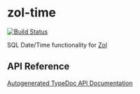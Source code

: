 # zol-time

[![Build Status](https://travis-ci.org/MedFlyt/zol.svg?branch=master)](https://travis-ci.org/MedFlyt/zol)

SQL Date/Time functionality for [Zol](https://github.com/MedFlyt/zol)

## API Reference

[Autogenerated TypeDoc API Documentation](https://medflyt.github.io/zol/docs/zol-time/)
